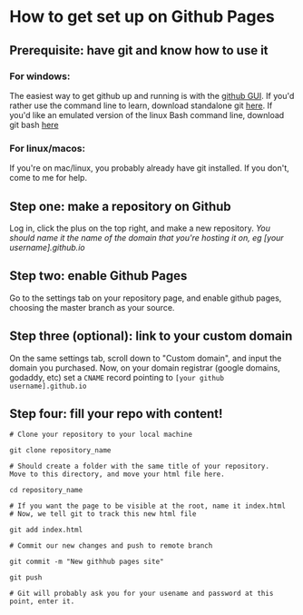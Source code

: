 
# How to get set up on Github Pages

## Prerequisite: have git and know how to use it

### For windows: 

The easiest way to get github up and running is with the [github GUI](https://desktop.github.com/). If you'd rather use the command line to learn, download standalone git [here](https://git-scm.com/download/win). If you'd like an emulated version of the linux Bash command line, download git bash [here](https://github.com/git-for-windows/git/releases/tag/v2.25.0.windows.1) 

### For linux/macos:

If you're on mac/linux, you probably already have git installed. If you don't, come to me for help.

## Step one: make a repository on Github

Log in, click the plus on the top right, and make a new repository. *You should name it the name of the domain that you're hosting it on, eg [your username].github.io*

## Step two: enable Github Pages

Go to the settings tab on your repository page, and enable github pages, choosing the master branch as your source.

## Step three (optional): link to your custom domain

On the same settings tab, scroll down to "Custom domain", and input the domain you purchased. Now, on your domain registrar (google domains, godaddy, etc) set a `CNAME` record pointing to `[your github username].github.io`

## Step four: fill your repo with content!


```
# Clone your repository to your local machine

git clone repository_name

# Should create a folder with the same title of your repository.
Move to this directory, and move your html file here.

cd repository_name

# If you want the page to be visible at the root, name it index.html 
# Now, we tell git to track this new html file

git add index.html

# Commit our new changes and push to remote branch

git commit -m "New githhub pages site"

git push

# Git will probably ask you for your usename and password at this point, enter it.
```
